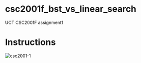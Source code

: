 # csc2001f_bst_vs_linear_search
UCT CSC2001F assignment1

# Instructions
![csc2001-1](https://github.com/user-attachments/assets/6ea52619-adcd-43e1-9b24-bf2542152060)

